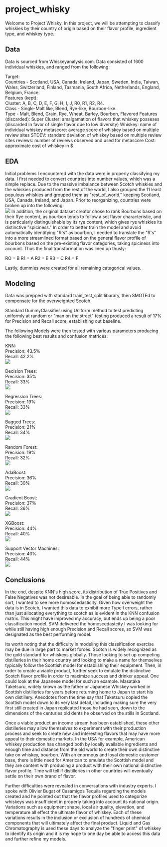 # project_whisky

Welcome to Project Whisky.  In this project, we will be attempting to classify whiskies by their country of origin based on their flavor profile, ingredient type, and whiskey type.

## Data

Data is sourced from Whiskeyanalysis.com.  Data consisted of 1600 individual whiskies, and ranged from the following:

Target:   
Countries - Scotland, USA, Canada, Ireland, Japan, Sweden, India, Taiwan, Wales, Switzerland, Finland, Tasmania, South Africa, Netherlands, England, Belgium, France.  
Features (kept):  
Cluster: A, B, C, D, E, F, G, H, I, J, R0, R1, R2, R4.  
Class - Single-Malt like, Blend, Rye-like, Bourbon-like.   
Type - Malt, Blend, Grain, Rye, Wheat, Barley, Bourbon, Flavored
Features (discarded):
Super Cluster: amalgamation of flavors that whiskey posseses (discarded in favor of single flavor due to low diversity)
Whiskey: name of individual whiskey
metascore: average score of whiskey based on multiple review sites
STDEV: standard deviation of whiskey based on multiple review sites
reviews: number of reviews observed and used for metascore
Cost: approximate cost of whiskey in $

## EDA

Initial problems I encountered with the data were in properly classifying my data.  I first needed to convert countries into number values, which was a simple replace.  Due to the massive imbalance between Scotch whiskies and the whiskies produced from the rest of the world, I also grouped the 11 least populous whiskies and grouped them as "rest_of_world," keeping Scotland, USA, Canada, Ireland, and Japan.
Prior to reorganizing, countries were broken up into the following:  
<img src="Images/country_graph.png">
In addition, the original dataset creator chose to rank Bourbons based on their Rye content, as bourbon tends to follow a set flavor characteristic, and is particularly distinguishable by its rye content, which gives rye whiskies its distinctive "spiciness."  In order to better train the model and avoid automatically identifying "R's" as bourbon, I needed to translate the "R's" into a more streamlined format based on the general flavor profile of bourbons based on the pre-existing flavor categories, taking spiciness into account.  Thus the final transformation was lined up thusly:

RO = B
R1 = A
R2 = E
R3 = C
R4 = F

Lastly, dummies were created for all remaining categorical values.

## Modeling

Data was prepped with standard train_test_split libarary, then SMOTEd to compensate for the overweighted Scotch.

Standard DummyClassifier using Uniform method to test predicting uniformly at random or "man on the street" testing produced a result of 17% for Precision and Recall score, establishing out baseline.

The following Models were then tested with various parameters producing the following best results and confusion matrices:

KNN:  
Precision:  43.5%  
Recall:  42.2%  
<img src ="Graphs/knn_confusion.png">

Decision Trees:  
Precision:  35%  
Recall:  33%  
<img src="Graphs/Dtree_confusion.png">

Regression Trees:  
Precision:  19%  
Recall:  33%  
<img src="Graphs/RGdt_confusion.png">

Bagged Trees:  
Precision:  21%  
Recall:  34%  
<img src="Graphs/baggeddt_confusion.png">
          
Random Forest:  
Precision:  19%  
Recall:  32%   
<img src="Graphs/rf_confusion.png">

AdaBoost:  
Precision:  36%  
Recall:  30%  
<img src="Graphs/adaboost_confusion.png">

Gradient Boost:  
Precision:  37%  
Recall:  36%  
<img src="Graphs/gbt_confusion.png">

XGBoost:  
Precision:  44%  
Recall:  40%  
<img src="Graphs/XGB_confusion_matrix.png">

Support Vector Machines:  
Precision:  40%  
Recall:  44%  
<img src="Graphs/svm_confusionmatrix.png">

## Conclusions

In the end, despite KNN's high score, its distribution of True Positives and False Negatives was not desireable.  In the goal of being able to randomly sort, I wanted to see more homoscedasticity.  Given how overweight the data is in Scotch, I wanted this data to exhibit more Type I errors, rather than just allocating everything to scotch as is evident in the KNN confusion matrix.  This might have improved my accuracy, but ends up being a poor classification model.  SVM delivered the homoscedastcity I was looking for while still having high enough Precision and Recall scores, so SVM was designated as the best performing model.

Its worth noting that the difficulty in modeling this classification exercise may be due in large part to market forces.  Scotch is widely recognized as the gold standard for whiskeys globally.  Those looking to set up competing distilleries in their home country and looking to make a name for themselves typically follow the Scottish model for establishing their equipment.  Then, in order to create a viable product, further seek to emulate the distinctive Scotch flavor profile in order to maximize success and drinker appeal.  One could look at the Japanese model for such an example.  Masataka Taketsuru, widely known as the father or Japanese Whiskey worked in Scottish distilleries for years before returning home to Japan to start his own distillery.  Anecdotes from the time say that Taketsuru copied the Scottish model down to its very last detail, including making sure the very first still created in Japan replicated those he had seen, down to the dimensions of the centuries old dents he observed on the stills in Scotland.  

Once a viable product an income stream has been established, these other distilleries may allow themselves to experiment with their production process and seek to create new and interesting flavors that may have more appeal to their domestic markets.  In the USA for example, American whiskey production has changed both by locally available ingredients and enough time and distance from the old world to create their own distinctive take on whiskey, bourbon.  With an enormous and loyal domestic customer base, there is little need for American to emulate the Scottish model and they are content with producing a product with their own national distinctive flavor profile.  Time will tell if distilleries in other countries will eventually settle on their own brand of flavor.

Further difficulties were revealed in conversations with industry experts.  I spoke with Olivier Bugat of Casamigos Tequila regarding the models created and he pointed out that the flavor profiles used to categorize whiskeys was insufficient in properly taking into account its national origin.  Variations such as equipment shape, local air quality, elevation, and temperature all effect the ultimate flavor of whiskey.  Each of these variations results in the inclusion or exclusion of hundreds of chemical components that will ultimately affect the final product.  Liquid and Gas Chromatography is used these days to analyze the "finger print" of whiskey to identify its origin and it is my hope to one day be able to access this data and further refine my models.


